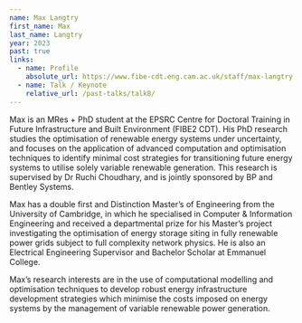 ```yaml
---
name: Max Langtry
first_name: Max
last_name: Langtry
year: 2023
past: true
links:
  - name: Profile
    absolute_url: https://www.fibe-cdt.eng.cam.ac.uk/staff/max-langtry
  - name: Talk / Keynote
    relative_url: /past-talks/talk8/
---
```


Max is an MRes + PhD student at the EPSRC Centre for Doctoral Training in Future Infrastructure and Built Environment (FIBE2 CDT). His PhD research studies the optimisation of renewable energy systems under uncertainty, and focuses on the application of advanced computation and optimisation techniques to identify minimal cost strategies for transitioning future energy systems to utilise solely variable renewable generation. This research is supervised by Dr Ruchi Choudhary, and is jointly sponsored by BP and Bentley Systems.

Max has a double first and Distinction Master’s of Engineering from the University of Cambridge, in which he specialised in Computer & Information Engineering and received a departmental prize for his Master’s project investigating the optimisation of energy storage siting in fully renewable power grids subject to full complexity network physics. He is also an Electrical Engineering Supervisor and Bachelor Scholar at Emmanuel College.

Max’s research interests are in the use of computational modelling and optimisation techniques to develop robust energy infrastructure development strategies which minimise the costs imposed on energy systems by the management of variable renewable power generation.